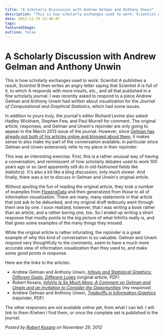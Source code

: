 ```yaml
---
title: "A Scholarly Discussion with Andrew Gelman and Anthony Unwin"
description: "This is how scholarly exchanges used to work: Scientist A publishes a result, Scientist B then writes an angry letter saying that Scientist A is full of it, to which A responds with more insults, etc., and all that published in a fine scholarly journal. I was recently asked to respond to a piece Andrew Gelman and Anthony Unwin had written about visualization for the Journal of Computational and Graphical Statistics, which had some issues."
date: 2012-11-29 21:40:07
tags: 
featuredImage:
outline: false
---
```


# A Scholarly Discussion with Andrew Gelman and Anthony Unwin

This is how scholarly exchanges used to work: Scientist A publishes a result, Scientist B then writes an angry letter saying that Scientist A is full of it, to which A responds with more insults, etc., and all that published in a fine scholarly journal. I was recently asked to respond to a piece Andrew Gelman and Anthony Unwin had written about visualization for the <em>Journal of Computational and Graphical Statistics</em>, which had some issues.

In addition to yours truly, the journal's editor Richard Levine also asked Hadley Wickham, Stephen Few, and Paul Murrell for comment. The original article, responses, and Gelman and Unwin's rejoinder are only going to appear in the March 2013 issue of the journal. However, since <a href="http://andrewgelman.com/2012/11/tradeoffs-in-information-graphics/">Gelman has already put both of his articles online and blogged about them</a>, it makes sense to also make my part of the conversation available; in particular since Gelman and Unwin extensively refer to my piece in their rejoinder.

This was an interesting exercise. First, this is a rather unusual way of having a conversation, and reminiscent of how scholarly debates used to work 100 years ago or so (and apparently still do in old-fashioned fields like statistics). It's also a bit like a blog discussion, only much slower. And finally, there was a lot to discuss in Gelman and Unwin's original article.

Without spoiling the fun of reading the original article, they took a number of examples from <a href="http://flowingdata.com">FlowingData</a> and then generalized from those to all of information visualization. There are many, many statements in that article that just ask to be debunked, and my original draft tediously went through them one by one. I soon realized, however, that I was writing a book rather than an article, and a rather boring one, too. So I ended up writing a short response that mostly points to the big picture of what InfoVis really is, and that gives some examples of the many things they missed.

While the original article is rather infuriating, the rejoinder is a great example of why this kind of conversation is so valuable. Gelman and Unwin respond very thoughtfully to the comments, seem to have a much more accurate view of information visualization than they used to, and make some good points in response.

Here are the links to the articles:
<ul>
	<li>Andrew Gelman and Anthony Unwin, <em><a href="http://www.stat.columbia.edu/~gelman/research/published/vis14.pdf">Infovis and Statistical Graphics: Different Goals, Different Looks</a></em> (original article, PDF)</li>
	<li>Robert Kosara, <em><a href="https://eagereyes.org/publications/Kosara_JCGS_2013.html">InfoVis Is So Much More: A Comment on Gelman and Unwin and an Invitation to Consider the Opportunities</a></em> (my response)</li>
	<li>Andrew Gelman and Anthony Unwin, <em><a href="http://www.stat.columbia.edu/~gelman/research/published/visreply3.pdf">Tradeoffs in Information Graphics</a></em> (rejoinder, PDF)</li>
</ul>
The other responses are not available online yet, from what I can tell. I will link to them if/when I find them, or once the complete set is published in the journal.


_Posted by <a href="/about">Robert Kosara</a> on November 29, 2012_


